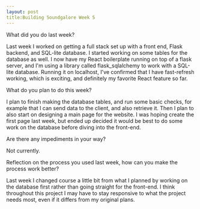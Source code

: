 ```yaml
---
layout: post
title:Building Soundgalore Week 5
---
```


What did you do last week?


Last week I worked on getting a full stack set up with a front end, Flask backend, and SQL-lite database. I started working on some tables for the database as well. I now have my React boilerplate running on top of a flask server, and I'm using a library called flask_sqlalchemy to work with a SQL-lite database. Running it on localhost, I've confirmed that I have fast-refresh working, which is exciting, and definitely my favorite React feature so far. 



What do you plan to do this week?

I plan to finish making the database tables, and run some basic checks, for example that I can send data to the client, and also retrieve it. Then I plan to also start on designing a main page for the website. I was hoping create the first page last week, but ended up decided it would be best to do some work on the database before diving into the front-end. 



Are there any impediments in your way?

Not currently.  



Reflection on the process you used last week, how can you make the process work better?

Last week I changed course a little bit from what I planned by working on the database first rather than going straight for the front-end. I think throughout this project I may have to stay responsive to what the project needs most, even if it differs from my original plans. 
